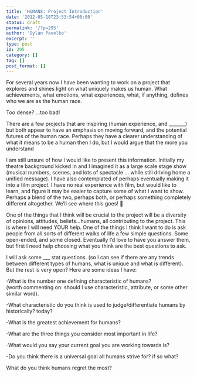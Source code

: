 ```yaml
---
title: 'HUMANS: Project Introduction'
date: '2012-05-18T23:53:54+00:00'
status: draft
permalink: '/?p=295'
author: 'Dylan Pavelko'
excerpt: ''
type: post
id: 295
category: []
tag: []
post_format: []
---
```

For several years now I have been wanting to work on a project that explores and shines light on what uniquely makes us human. What achievements, what emotions, what experiences, what, if anything, defines who we are as the human race.

Too dense? …too bad!

There are a few projects that are inspiring (human experience, and \_\_\_\_\_\_\_) but both appear to have an emphasis on moving forward, and the potential futures of the human race. Perhaps they have a clearer understanding of what it means to be a human then I do, but I would argue that the more you understand

I am still unsure of how I would like to present this information. Initially my theatre background kicked in and I imagined it as a large scale stage show (musical numbers, scenes, and lots of spectacle … while still driving home a unified message). I have also contemplated of perhaps eventually making it into a film project. I have no real experience with film, but would like to learn, and figure it may be easier to capture some of what I want to show. Perhaps a blend of the two, perhaps both, or perhaps something completely different altogether. We’ll see where this goes! 🙂

One of the things that I think will be crucial to the project will be a diversity of opinions, attitudes, beliefs…humans, all contributing to the project. This is where I will need YOUR help. One of the things I think I want to do is ask people from all sorts of different walks of life a few simple questions. Some open-ended, and some closed. Eventually I’d love to have you answer them, but first I need help choosing what you think are the best questions to ask.

I will ask some \_\_\_ stat questions. (so I can see if there are any trends between different types of humans, what is unique and what is different). But the rest is very open? Here are some ideas I have:

-What is the number one defining characteristic of humans?  
(worth commenting on: should I use characteristic, attribute, or some other similar word).

-What characteristic do you think is used to judge/differentiate humans by historically? today?

-What is the greatest achievement for humans?

-What are the three things you consider most important in life?

-What would you say your current goal you are working towards is?

-Do you think there is a universal goal all humans strive for? if so what?

What do you think humans regret the most?